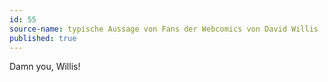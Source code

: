 ```yaml
---
id: 55
source-name: typische Aussage von Fans der Webcomics von David Willis
published: true
---
```


<p>Damn you, Willis!</p>


